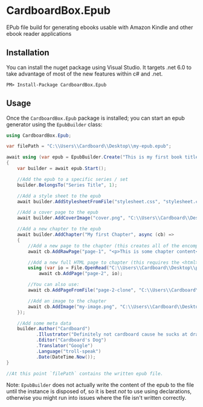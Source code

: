 ﻿# CardboardBox.Epub
EPub file build for generating ebooks usable with Amazon Kindle and other ebook reader applications

## Installation
You can install the nuget package using Visual Studio. It targets .net 6.0 to take advantage of most of the new features within c# and .net.

```
PM> Install-Package CardboardBox.Epub
```

## Usage
Once the `CardboardBox.Epub` package is installed; you can start an epub generator using the `EpubBuilder` class:

```csharp
using CardboardBox.Epub;

var filePath = "C:\\Users\\Cardboard\\Desktop\\my-epub.epub";

await using (var epub = EpubBuilder.Create("This is my first book title", filePath))
{
	var builder = await epub.Start();

	//Add the epub to a specific series / set
	builder.BelongsTo("Series Title", 1);

	//Add a style sheet to the epub
	await builder.AddStylesheetFromFile("stylesheet.css", "stylesheet.css");

	//Add a cover page to the epub
	await builder.AddCoverImage("cover.png", "C:\\Users\\Cardboard\\Desktop\\my-book-cover.png");

	//Add a new chapter to the epub
	await builder.AddChapter("My first Chapter", async (cb) => 
	{
		//Add a new page to the chapter (this creates all of the encompassing HTML for you)
		await cb.AddRawPage("page-1", "<p>This is some chapter content</p>");

		//Add a new full HTML page to chapter (this requires the <html> and <body> tags)
		using (var io = File.OpenRead("C:\\Users\\Cardboard\\Desktop\\page-2.html"))
			await cb.AddPage("page-2", io);

		//You can also use:
		await cb.AddPageFromFile("page-2-clone", "C:\\Users\\Cardboard\\Desktop\\page-2.html");

		//Add an image to the chapter
		await cb.AddImage("my-image.png", "C:\\Users\\Cardboard\\Desktop\\page-3.png");
	});

	//Add some meta data
	builder.Author("Cardboard")
		   .Illustrator("Definitely not cardboard cause he sucks at drawing")
	       .Editor("Cardboard's Dog")
		   .Translator("Google")
		   .Language("troll-speak")
		   .Date(DateTime.Now());
}

//At this point `filePath` contains the written epub file.
```

Note: `EpubBuilder` does not actually write the content of the epub to the file until the instance is disposed of, 
so it is best _not_ to use using declarations, otherwise you might run into issues where the file isn't written correctly.